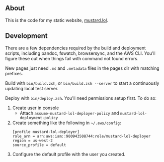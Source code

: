 ## About
This is the code for my static website, [mustard.lol](https://mustard.lol).

## Development
There are a few dependencies required by the build and deployment scripts, including pandoc,
fswatch, browsersync, and the AWS CLI. You'll figure these out when things fail with command not
found errors.

New pages just need `.md` and `.metadata` files in the pages dir with matching prefixes.

Build with `bin/build.zsh`, or `bin/build.zsh --server` to start a continuously updating local test
server.

Deploy with `bin/deploy.zsh`. You'll need permissions setup first. To do so:

1. Create user in console
    * Attach ```assume-mustard-lol-deployer-policy``` and ```mustard-lol-deployment-policy```
1. Create something like the following in ```~/.aws/config```:
   ```
   [profile mustard-lol-deployer]
   role_arn = arn:aws:iam::900943508744:role/mustard-lol-deployer
   region = us-west-2
   source_profile = default
   ```
1. Configure the default profile with the user you created.
